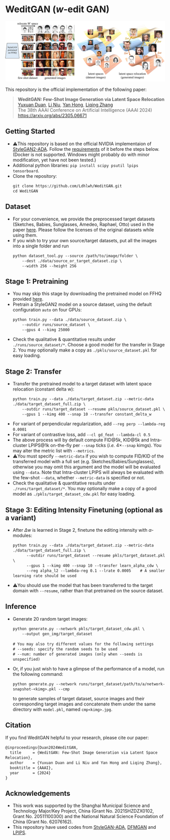 # WeditGAN ($w$-edit GAN)

<img src="./docs/weditgan.jpg">

This repository is the official implementation of the following paper:

> **WeditGAN: Few-Shot Image Generation via Latent Space Relocation**<br>
> [Yuxuan Duan](https://ldhlwh.github.io/), [Li Niu](http://www.ustcnewly.com/), [Yan Hong](https://github.com/hy-zpg), [Liqing Zhang](https://bcmi.sjtu.edu.cn/~zhangliqing/)<br>
> The 38th AAAI Conference on Artificial Intelligence (AAAI 2024)<br>
> https://arxiv.org/abs/2305.06671

## Getting Started

- :warning:This repository is based on the official NVIDIA implementaion of [StyleGAN2-ADA](https://github.com/NVlabs/stylegan2-ada-pytorch). Follow the [requirements](https://github.com/NVlabs/stylegan2-ada-pytorch#requirements) of it before the steps below. (Docker is not supported. Windows might probably do with minor modification, yet have not been tested.)
- Additional python libraries: ```pip install scipy psutil lpips tensorboard```.
- Clone the repository:
    ```shell
    git clone https://github.com/Ldhlwh/WeditGAN.git
    cd WeditGAN
    ```
    
## Dataset

- For your convenience, we provide the preprocessed target datasets (Sketches, Babies, Sunglasses, Amedeo, Raphael, Otto) used in the paper [here](https://drive.google.com/drive/folders/10CAKIJj6e5GavnSCcm2re2EsFOtruJ3m?usp=sharing). Please follow the licenses of the original datasets while using them.
- If you wish to try your own source/target datasets, put all the images into a single folder and run
    ```shell
    python dataset_tool.py --source /path/to/image/folder \
        --dest ./data/source_or_target_dataset.zip \
        --width 256 --height 256
    ```
    
## Stage 1: Pretraining

- You may skip this stage by downloading the pretrained model on FFHQ provided [here](https://drive.google.com/drive/folders/10CAKIJj6e5GavnSCcm2re2EsFOtruJ3m?usp=sharing).
- Pretrain a StyleGAN2 model on a source dataset, using the default configuration ```auto``` on four GPUs:
    ```shell
    python train.py --data ./data/source_dataset.zip \
        --outdir runs/source_dataset \
        --gpus 4 --kimg 25000
    ```
- Check the qualitative & quantitative results under ```./runs/source_dataset/*```. Choose a good model for the transfer in Stage 2. You may optionally make a copy as ```./pkls/source_dataset.pkl``` for easy loading.

## Stage 2: Transfer

- Transfer the pretrained model to a target dataset with latent space relocation (constant delta w):
    ```shell
    python train.py --data ./data/target_dataset.zip --metric-data ./data/target_dataset_full.zip \
        --outdir runs/target_dataset --resume pkls/source_dataset.pkl \
        --gpus 1 --kimg 400 --snap 10 --transfer constant_delta_w
    ```
- For variant of perpendicular regularization, add ```--reg perp --lambda-reg 0.0001```
- For variant of contrastive loss, add ```--cl gd_feat --lambda-cl 0.5```
- The above process will by default compute FID@5k, KID@5k and Intra-cluster LPIPS@1k on-the-fly per ```--snap``` ticks (*i.e.* $4 \times$```--snap``` kimgs). You may alter the metric list with ```--metrics```.
- :warning:You must specify ```--metric-data``` if you wish to compute FID/KID of the transferred model with a full set (e.g. Sketches/Babies/Sunglasses), otherwise you may omit this argument and the model will be evaluated using ```--data```. Note that Intra-cluster LPIPS will always be evaluated with the few-shot ```--data```, whether ```--metric-data``` is specified or not.
- Check the qualitative & quantitative results under ```./runs/target_dataset/*```. You may optionally make a copy of a good model as ```./pkls/target_dataset_cdw.pkl``` for easy loading.

## Stage 3: Editing Intensity Finetuning (optional as a variant)

- After $\Delta w$ is learned in Stage 2, finetune the editing intensity with $\alpha$-modules:
  ```shell
  python train.py --data ./data/target_dataset.zip --metric-data ./data/target_dataset_full.zip \
        --outdir runs/target_dataset --resume pkls/target_dataset.pkl \
        --gpus 1 --kimg 400 --snap 10 --transfer learn_alpha_cdw \
        --reg alpha_l2 --lambda-reg 0.1 --lrate 0.0005    # A smaller learning rate should be used
  ```
- :warning:You should use the model that has been transferred to the target domain with ```--resume```, rather than that pretrained on the source dataset.
  
## Inference

- Generate 20 random target images:
    ```shell
    python generate.py --network pkls/target_dataset_cdw.pkl \
        --output gen_img/target_dataset
        
    # You may also try different values for the following settings
    # --seeds: specify the random seeds to be used
    # --num: number of generated images (only when --seeds is unspecified)
    ```
- Or, if you just wish to have a glimpse of the performance of a model, run the following command:
    ```shell
    python generate.py --network runs/target_dataset/path/to/a/network-snapshot-<kimg>.pkl --cmp
    ```
     to generate samples of target dataset, source images and their corresponding target images and concatenate them under the same directory with ```model.pkl```, named ```cmp<kimg>.jpg```.
     
## Citation

If you find WeditGAN helpful to your research, please cite our paper:
```
@inproceedings{Duan2024WeditGAN,
  title     = {WeditGAN: Few-Shot Image Generation via Latent Space Relocation},
  author    = {Yuxuan Duan and Li Niu and Yan Hong and Liqing Zhang},
  booktitle = {AAAI},
  year      = {2024}
}
```

## Acknowledgements

- This work was supported by the Shanghai Municipal Science and Technology Major/Key Project, China (Grant No. 2021SHZDZX0102, Grant No. 20511100300) and the National Natural Science Foundation of China (Grant No. 62076162).
- This repository have used codes from [StyleGAN-ADA](https://github.com/NVlabs/stylegan2-ada-pytorch), [DFMGAN](https://github.com/Ldhlwh/DFMGAN) and [LPIPS](https://github.com/richzhang/PerceptualSimilarity).
